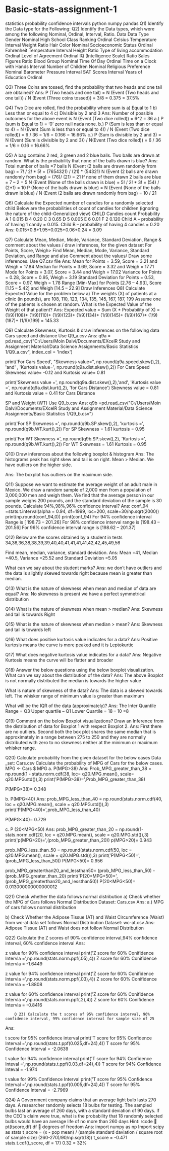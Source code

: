 # Basic-stats-assignment-1
statistics probability confidence intervals python numpy pandas
Q1) Identify the Data type for the Following:
Q2) Identify the Data types, which were among the following
Nominal, Ordinal, Interval, Ratio.
Data Data Type Gender Nominal High School Class Ranking Ordinal Celsius Temperature Interval Weight Ratio Hair Color Nominal Socioeconomic Status Ordinal Fahrenheit Temperature Interval Height Ratio Type of living accommodation Ordinal Level of Agreement Ordinal IQ (Intelligence Scale) Ratio Sales Figures Ratio Blood Group Nominal Time Of Day Ordinal Time on a Clock with Hands Interval Number of Children Nominal Religious Preference Nominal Barometer Pressure Interval SAT Scores Interval Years of Education Ordinal

Q3) Three Coins are tossed, find the probability that two heads and one tail are obtained?
Ans: P (Two heads and one tail) = N (Event (Two heads and one tail)) / N (Event (Three
coins tossed)) = 3/8 = 0.375 = 37.5%

Q4) Two Dice are rolled, find the probability where sum is
a) Equal to 1 b) Less than or equal to 4 c) Divisible by 2 and 3 Ans: Number of possible outcomes for the above event is N (Event (Two dice rolled)) = 6^2 = 36 a.) P (sum is Equal to 1) = ‘0’ zero null nada none. b.) P (Sum is less than or equal to 4) = N (Event (Sum is less than or equal to 4)) / N (Event (Two dice rolled)) = 6 / 36 = 1/6 = 0.166 = 16.66% c.) P (Sum is divisible by 2 and 3) = N (Event (Sum is divisible by 2 and 3)) / N(Event (Two dice rolled)) = 6 / 36 = 1/6 = 0.16 = 16.66%

Q5) A bag contains 2 red, 3 green and 2 blue balls. Two balls are drawn at random. What is the probability that none of the balls drawn is blue?
Ans: Total number of balls =7 balls N (Event (2 balls are drawn randomly from bag) = 7! / 2! * 5! = (7654321) / (21) * (54321) N (Event (2 balls are drawn randomly from bag) = (76)/ (21) = 21 If none of them drawn 2 balls are blue = 7 – 2 = 5 N (Event (None of the balls drawn is blue) = 5! / 2! * 3! = (54) / (2*1) = 10 P (None of the balls drawn is blue) = N (Event (None of the balls drawn is blue) / N (Event (2 balls are drawn randomly from bag) = 10 / 21

Q6) Calculate the Expected number of candies for a randomly selected child
Below are the probabilities of count of candies for children (ignoring the nature of the child-Generalized view) CHILD Candies count Probability A 1 0.015 B 4 0.20 C 3 0.65 D 5 0.005 E 6 0.01 F 2 0.120 Child A – probability of having 1 candy = 0.015. Child B – probability of having 4 candies = 0.20 Ans: 0.015+0.8+1.95+0.025+0.06+0.24 = 3.09

Q7) Calculate Mean, Median, Mode, Variance, Standard Deviation, Range & comment about the values / draw inferences, for the given dataset
For Points, Score, Weigh> Find Mean, Median, Mode, Variance, Standard Deviation, and Range and also Comment about the values/ Draw some inferences. Use Q7.csv file Ans: Mean for Points = 3.59, Score = 3.21 and Weigh = 17.84 Median for Points = 3.69, Score = 3.32 and Weigh = 17.71 Mode for Points = 3.07, Score = 3.44 and Weigh = 17.02 Variance for Points = 0.28, Score = 0.95, Weigh = 3.19 Standard Deviation for Points = 0.53, Score = 0.97, Weigh = 1.78 Range [Min-Max] for Points [2.76 – 4.93], Score [1.15 – 5.42] and Weigh [14.5 – 22.9] Draw Inferences
Q8) Calculate Expected Value for the problem below
a) The weights (X) of patients at a clinic (in pounds), are 108, 110, 123, 134, 135, 145, 167, 187, 199 Assume one of the patients is chosen at random. What is the Expected Value of the Weight of that patient? Ans: Expected value = Sum (X * Probability of X) = (1/9)(108)+ (1/9)(110)+ (1/9)(123)+ (1/9)(134)+ (1/9)(145)+ (1/9)(167)+ (1/9)(187)+ (1/9)(199) = 145.33

Q9) Calculate Skewness, Kurtosis & draw inferences on the following data
  Cars speed and distance 
Use Q9_a.csv Ans: q9a = pd.read_csv("C:/Users/Moin Dalvi/Documents/EXcelR Study and Assignment Material/Data Science Assignments/Basic Statistics 1/Q9_a.csv", index_col = 'Index')

print('For Cars Speed', "Skewness value=", np.round(q9a.speed.skew(),2), 'and' , 'Kurtosis value=', np.round(q9a.dist.skew(),2)) For Cars Speed Skewness value= -0.12 and Kurtosis value= 0.81

print('Skewness value =', np.round(q9a.dist.skew(),2),'and', 'Kurtosis value =', np.round(q9a.dist.kurt(),2), 'for Cars Distance') Skewness value = 0.81 and Kurtosis value = 0.41 for Cars Distance

SP and Weight (WT) Use Q9_b.csv Ans: q9b =pd.read_csv("C:/Users/Moin Dalvi/Documents/EXcelR Study and Assignment Material/Data Science Assignments/Basic Statistics 1/Q9_b.csv")

print('For SP Skewness =', np.round(q9b.SP.skew(),2), 'kurtosis =', np.round(q9b.WT.kurt(),2)) For SP Skewness = 1.61 kurtosis = 0.95

print('For WT Skewness =', np.round(q9b.SP.skew(),2), 'Kurtosis =', np.round(q9b.WT.kurt(),2)) For WT Skewness = 1.61 Kurtosis = 0.95

Q10) Draw inferences about the following boxplot & histogram
Ans: The histograms peak has right skew and tail is on right. Mean > Median. We have outliers on the higher side.

Ans: The boxplot has outliers on the maximum side.

Q11) Suppose we want to estimate the average weight of an adult male in Mexico. We draw a random sample of 2,000 men from a population of 3,000,000 men and weigh them. We find that the average person in our sample weighs 200 pounds, and the standard deviation of the sample is 30 pounds. Calculate 94%,98%,96% confidence interval?
Ans: conf_94 =stats.t.interval(alpha = 0.94, df=1999, loc=200, scale=30/np.sqrt(2000)) print(np.round(conf_94,0)) print(conf_94) For 94% confidence interval Range is [ 198.73 – 201.26] For 98% confidence interval range is [198.43 – 201.56] For 96% confidence interval range is [198.62 – 201.37]

Q12) Below are the scores obtained by a student in tests
34,36,36,38,38,39,39,40,40,41,41,41,41,42,42,45,49,56

Find mean, median, variance, standard deviation. Ans: Mean =41, Median =40.5, Variance =25.52 and Standard Deviation =5.05

What can we say about the student marks? Ans: we don’t have outliers and the data is slightly skewed towards right because mean is greater than median.

Q13) What is the nature of skewness when mean and median of data are equal?
Ans: No skewness is present we have a perfect symmetrical distribution

Q14) What is the nature of skewness when mean > median?
Ans: Skewness and tail is towards Right

Q15) What is the nature of skewness when median > mean?
Ans: Skewness and tail is towards left

Q16) What does positive kurtosis value indicates for a data?
Ans: Positive kurtosis means the curve is more peaked and it is Leptokurtic

Q17) What does negative kurtosis value indicates for a data?
Ans: Negative Kurtosis means the curve will be flatter and broader

Q18) Answer the below questions using the below boxplot visualization.
What can we say about the distribution of the data? Ans: The above Boxplot is not normally distributed the median is towards the higher value

What is nature of skewness of the data? Ans: The data is a skewed towards left. The whisker range of minimum value is greater than maximum

What will be the IQR of the data (approximately)? Ans: The Inter Quantile Range = Q3 Upper quartile – Q1 Lower Quartile = 18 – 10 =8

Q19) Comment on the below Boxplot visualizations?
Draw an Inference from the distribution of data for Boxplot 1 with respect Boxplot 2. Ans: First there are no outliers. Second both the box plot shares the same median that is approximately in a range between 275 to 250 and they are normally distributed with zero to no skewness neither at the minimum or maximum whisker range.

Q20) Calculate probability from the given dataset for the below cases
Data _set: Cars.csv Calculate the probability of MPG of Cars for the below cases. MPG <- Cars $ MPG a. P(MPG>38) Ans: Prob_MPG_greater_than_38 = np.round(1 - stats.norm.cdf(38, loc= q20.MPG.mean(), scale= q20.MPG.std()),3) print('P(MPG>38)=',Prob_MPG_greater_than_38)

P(MPG>38)= 0.348

b. P(MPG<40) Ans: prob_MPG_less_than_40 = np.round(stats.norm.cdf(40, loc = q20.MPG.mean(), scale = q20.MPG.std()),3) print('P(MPG<40)=',prob_MPG_less_than_40)

P(MPG<40)= 0.729

c. P (20<MPG<50) Ans: prob_MPG_greater_than_20 = np.round(1-stats.norm.cdf(20, loc = q20.MPG.mean(), scale = q20.MPG.std()),3) print('p(MPG>20)=',(prob_MPG_greater_than_20)) p(MPG>20)= 0.943

prob_MPG_less_than_50 = np.round(stats.norm.cdf(50, loc = q20.MPG.mean(), scale = q20.MPG.std()),3) print('P(MPG<50)=',(prob_MPG_less_than_50)) P(MPG<50)= 0.956

prob_MPG_greaterthan20_and_lessthan50= (prob_MPG_less_than_50) - (prob_MPG_greater_than_20) print('P(20<MPG<50)=',(prob_MPG_greaterthan20_and_lessthan50)) P(20<MPG<50)= 0.013000000000000012

Q21) Check whether the data follows normal distribution
a) Check whether the MPG of Cars follows Normal Distribution Dataset: Cars.csv Ans: a.) MPG of cars follows normal distribution

b) Check Whether the Adipose Tissue (AT) and Waist Circumference (Waist) from wc-at data set follows Normal Distribution Dataset: wc-at.csv Ans: Adipose Tissue (AT) and Waist does not follow Normal Distribution

Q22) Calculate the Z scores of 90% confidence interval,94% confidence interval, 60% confidence interval
Ans:

z value for 90% confidence interval
print('Z score for 60% Conifidence Intervla =',np.round(stats.norm.ppf(.05),4)) Z score for 60% Conifidence Intervla = -1.6449

z value for 94% confidence interval
print('Z score for 60% Conifidence Intervla =',np.round(stats.norm.ppf(.03),4)) Z score for 60% Conifidence Intervla = -1.8808

z value for 60% confidence interval
print('Z score for 60% Conifidence Intervla =',np.round(stats.norm.ppf(.2),4)) Z score for 60% Conifidence Intervla = -0.8416

        Q 23) Calculate the t scores of 95% confidence interval, 96% confidence interval, 99% confidence interval for sample size of 25
Ans:

t score for 95% confidence interval
print('T score for 95% Confidence Interval =',np.round(stats.t.ppf(0.025,df=24),4)) T score for 95% Confidence Interval = -2.0639

t value for 94% confidence interval
print('T score for 94% Confidence Inteval =',np.round(stats.t.ppf(0.03,df=24),4)) T score for 94% Confidence Inteval = -1.974

t value for 99% Confidence Interval
print('T score for 95% Confidence Interval =',np.round(stats.t.ppf(0.005,df=24),4)) T score for 95% Confidence Interval = -2.7969

Q24) A Government company claims that an average light bulb lasts 270 days. A researcher randomly selects 18 bulbs for testing. The sampled bulbs last an average of 260 days, with a standard deviation of 90 days. If the CEO's claim were true, what is the probability that 18 randomly selected bulbs would have an average life of no more than 260 days
Hint:
rcode  pt(tscore,df)
df  degrees of freedom Ans: import numpy as np Import scipy as stats t_score = (x - pop mean) / (sample standard daviation / square root of sample size) (260-270)/90/np.sqrt(18)) t_score = -0.471 stats.t.cdf(t_score, df = 17) 0.32 = 32%
